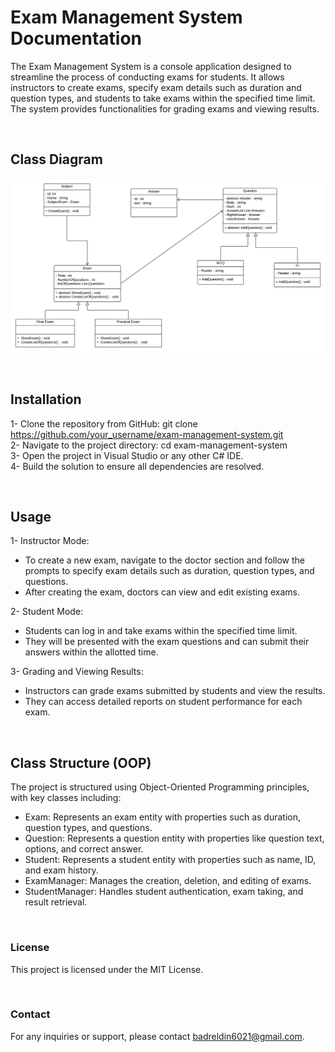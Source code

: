 # Exam Management System Documentation

The Exam Management System is a console application designed to streamline the process of conducting exams for students. It allows instructors to create exams, specify exam details such as duration and question types, and students to take exams within the specified time limit. The system provides functionalities for grading exams and viewing results.


<br>

## Class Diagram

![Alt Text](Class_Diagram.png)

<br>


## Installation

1- Clone the repository from GitHub: git clone https://github.com/your_username/exam-management-system.git
<br>
2- Navigate to the project directory: cd exam-management-system
<br>
3- Open the project in Visual Studio or any other C# IDE.
<br>
4- Build the solution to ensure all dependencies are resolved.




<br>


## Usage

1- Instructor Mode:
  * To create a new exam, navigate to the doctor section and follow the prompts to specify exam details such as duration, question types, and questions.
  * After creating the exam, doctors can view and edit existing exams.

2- Student Mode:
  * Students can log in and take exams within the specified time limit.
  * They will be presented with the exam questions and can submit their answers within the allotted time.

3- Grading and Viewing Results:
  * Instructors can grade exams submitted by students and view the results.
  * They can access detailed reports on student performance for each exam.


<br>

## Class Structure (OOP)

The project is structured using Object-Oriented Programming principles, with key classes including:
* Exam: Represents an exam entity with properties such as duration, question types, and questions.
* Question: Represents a question entity with properties like question text, options, and correct answer.
* Student: Represents a student entity with properties such as name, ID, and exam history.
* ExamManager: Manages the creation, deletion, and editing of exams.
* StudentManager: Handles student authentication, exam taking, and result retrieval.

<br>


### License

This project is licensed under the MIT License.

<br>

### Contact

For any inquiries or support, please contact badreldin6021@gmail.com.

